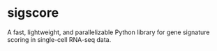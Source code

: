 # sigscore

A fast, lightweight, and parallelizable Python library for gene signature scoring in single-cell RNA-seq data.

